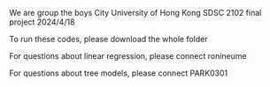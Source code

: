 We are group the boys
City University of Hong Kong
SDSC 2102 final project
2024/4/18

To run these codes, please download the whole folder

For questions about linear regression, please connect ronineume

For questions about tree models, please connect PARK0301
